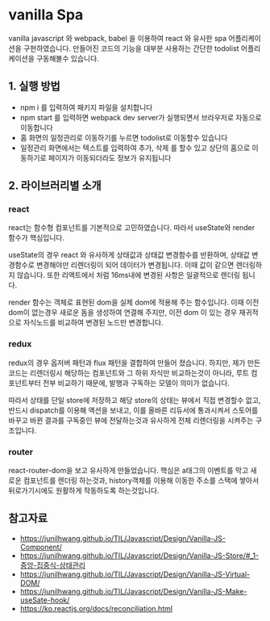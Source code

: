 # vanilla Spa

vanilla javascript 와 webpack, babel 을 이용하여 react 와 유사한 spa 어플리케이션을 구현하였습니다. 만들어진 코드의 기능을 대부분 사용하는 간단한 todolist 어플리케이션을 구동해볼수 있습니다.

## 1. 실행 방법

- npm i 를 입력하여 패키지 파일을 설치합니다
- npm start 를 입력하면 webpack dev server가 실행되면서 브라우저로 자동으로 이동합니다
- 홈 화면의 일정관리로 이동하기를 누르면 todolist로 이동할수 있습니다
- 일정관리 화면에서는 텍스트를 입력하여 추가, 삭제 를 할수 있고 상단의 홈으로 이동하기로 페이지가 이동되더라도 정보가 유지됩니다

## 2. 라이브러리별 소개

### react

react는 함수형 컴포넌트를 기본적으로 고민하였습니다. 따라서 useState와 render 함수가 핵심입니다.

useState의 경우 react 와 유사하게 상태값과 상태값 변경함수를 반환하며, 상태값 변경함수로 변경해야만 리렌더링이 되어 데이터가 변경됩니다. 이때 값이 같으면 렌더링하지 않습니다. 또한 리액트에서 처럼 16ms내에 변경된 사항은 일괄적으로 렌더링 됩니다.

render 함수는 객체로 표현된 dom을 실제 dom에 적용해 주는 함수입니다. 이때 이전 dom이 없는경우 새로운 돔을 생성하여 연결해 주지만, 이전 dom 이 있는 경우 재귀적으로 자식노드를 비교하여 변경된 노드만 변경합니다.

### redux

redux의 경우 옵저버 패턴과 flux 패턴을 결합하여 만들어 졌습니다. 하지만, 제가 만든 코드는 리렌더링시 해당하는 컴포넌트와 그 하위 자식만 비교하는것이 아니라, 루트 컴포넌트부터 전부 비교하기 때문에, 발행과 구독하는 모델이 의미가 없습니다.

따라서 상태를 단일 store에 저장하고 해당 store의 상태는 뷰에서 직접 변경할수 없고, 반드시 dispatch를 이용해 액션을 보내고, 이를 올바른 리듀서에 통과시켜서 스토어를 바꾸고 바뀐 결과를 구독중인 뷰에 전달하는것과 유사하게 전체 리렌더링을 시켜주는 구조입니다.

### router

react-router-dom을 보고 유사하게 만들었습니다. 핵심은 a태그의 이벤트를 막고 새로운 컴포넌트를 렌더링 하는것과, history객체를 이용해 이동한 주소를 스택에 쌓아서 뒤로가기시에도 원활하게 작동하도록 하는것입니다.

## 참고자료

- https://junilhwang.github.io/TIL/Javascript/Design/Vanilla-JS-Component/
- https://junilhwang.github.io/TIL/Javascript/Design/Vanilla-JS-Store/#_1-중앙-집중식-상태관리
- https://junilhwang.github.io/TIL/Javascript/Design/Vanilla-JS-Virtual-DOM/
- https://junilhwang.github.io/TIL/Javascript/Design/Vanilla-JS-Make-useSate-hook/
- https://ko.reactjs.org/docs/reconciliation.html
